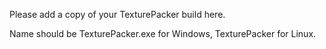 Please add a copy of your TexturePacker build here.

Name should be TexturePacker.exe for Windows, TexturePacker for Linux.
